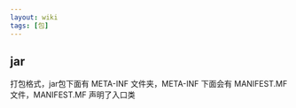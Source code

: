 ```yaml
---
layout: wiki
tags: [包]
---
```


## jar

打包格式，jar包下面有 META-INF 文件夹，META-INF 下面会有 MANIFEST.MF 文件，MANIFEST.MF 声明了入口类
